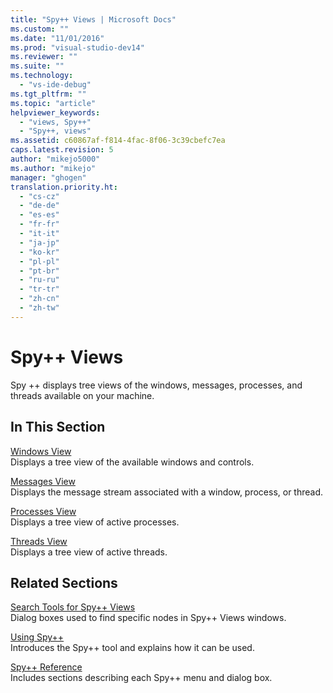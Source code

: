```yaml
---
title: "Spy++ Views | Microsoft Docs"
ms.custom: ""
ms.date: "11/01/2016"
ms.prod: "visual-studio-dev14"
ms.reviewer: ""
ms.suite: ""
ms.technology: 
  - "vs-ide-debug"
ms.tgt_pltfrm: ""
ms.topic: "article"
helpviewer_keywords: 
  - "views, Spy++"
  - "Spy++, views"
ms.assetid: c60867af-f814-4fac-8f06-3c39cbefc7ea
caps.latest.revision: 5
author: "mikejo5000"
ms.author: "mikejo"
manager: "ghogen"
translation.priority.ht: 
  - "cs-cz"
  - "de-de"
  - "es-es"
  - "fr-fr"
  - "it-it"
  - "ja-jp"
  - "ko-kr"
  - "pl-pl"
  - "pt-br"
  - "ru-ru"
  - "tr-tr"
  - "zh-cn"
  - "zh-tw"
---
```

# Spy++ Views
Spy ++ displays tree views of the windows, messages, processes, and threads available on your machine.  
  
## In This Section  
 [Windows View](../debugger/windows-view.md)  
 Displays a tree view of the available windows and controls.  
  
 [Messages View](../debugger/messages-view.md)  
 Displays the message stream associated with a window, process, or thread.  
  
 [Processes View](../debugger/processes-view.md)  
 Displays a tree view of active processes.  
  
 [Threads View](../debugger/threads-view.md)  
 Displays a tree view of active threads.  
  
## Related Sections  
 [Search Tools for Spy++ Views](../debugger/search-tools-for-spy-increment-views.md)  
 Dialog boxes used to find specific nodes in Spy++ Views windows.  
  
 [Using Spy++](../debugger/using-spy-increment.md)  
 Introduces the Spy++ tool and explains how it can be used.  
  
 [Spy++ Reference](../debugger/spy-increment-reference.md)  
 Includes sections describing each Spy++ menu and dialog box.